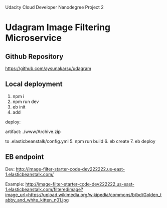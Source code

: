 Udacity Cloud Developer Nanodegree Project 2 

# Udagram Image Filtering Microservice

## Github Repository
https://github.com/aysunakarsu/udagram

## Local deployment
1. npm i
2. npm run dev
3. eb init 
4. add

deploy:

  artifact: ./www/Archive.zip

to  .elasticbeanstalk/config.yml
5. npm run build
6. eb create 
7. eb deploy

## EB endpoint

Dev: http://image-filter-starter-code-dev222222.us-east-1.elasticbeanstalk.com/ 

Example: http://image-filter-starter-code-dev222222.us-east-1.elasticbeanstalk.com/filteredimage?image_url=https://upload.wikimedia.org/wikipedia/commons/b/bd/Golden_tabby_and_white_kitten_n01.jpg


